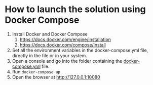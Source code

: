 How to launch the solution using Docker Compose
===============================================

1. Install Docker and Docker Compose
   1. https://docs.docker.com/engine/installation
   2. https://docs.docker.com/compose/install
2. Set all the environment variables in the
   docker-compose.yml file, directly in the file
   or in your system.
3. Open a console and go into the folder containing
   the [docker-compose.yml](docker-compose.yml) file.
4. Run `docker-compose up`
5. Open the browser at http://127.0.0.1:10080
